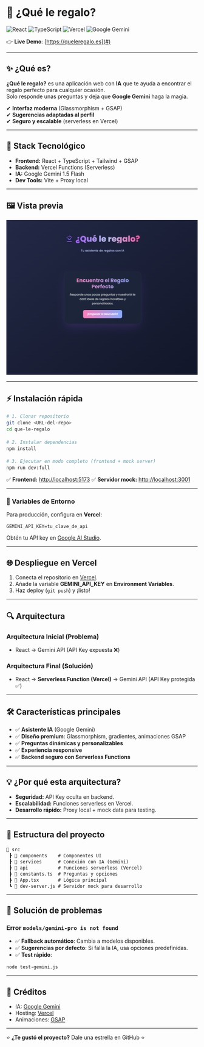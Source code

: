 # 🎁 ¿Qué le regalo?
![React](https://img.shields.io/badge/React-20232A?logo=react&logoColor=61DAFB)
![TypeScript](https://img.shields.io/badge/TypeScript-007ACC?logo=typescript&logoColor=white)
![Vercel](https://img.shields.io/badge/Vercel-000000?logo=vercel&logoColor=white)
![Google Gemini](https://img.shields.io/badge/Google%20Gemini-4285F4?logo=google&logoColor=white)

👉 **Live Demo**: [https://queleregalo.es](#)

---

## ✨ ¿Qué es?
**¿Qué le regalo?** es una aplicación web con **IA** que te ayuda a encontrar el regalo perfecto para cualquier ocasión.  
Solo responde unas preguntas y deja que **Google Gemini** haga la magia.  

✔ **Interfaz moderna** (Glassmorphism + GSAP)  
✔ **Sugerencias adaptadas al perfil**  
✔ **Seguro y escalable** (serverless en Vercel)  

---

## 🚀 Stack Tecnológico
- **Frontend:** React + TypeScript + Tailwind + GSAP
- **Backend:** Vercel Functions (Serverless)
- **IA:** Google Gemini 1.5 Flash
- **Dev Tools:** Vite + Proxy local

---

## 🖼 Vista previa

![App Preview](./og-image.png)

---

## ⚡ Instalación rápida

```bash
# 1. Clonar repositorio
git clone <URL-del-repo>
cd que-le-regalo

# 2. Instalar dependencias
npm install

# 3. Ejecutar en modo completo (frontend + mock server)
npm run dev:full
````

✅ **Frontend:** [http://localhost:5173](http://localhost:5173)
✅ **Servidor mock:** [http://localhost:3001](http://localhost:3001)

---

### 🔑 Variables de Entorno

Para producción, configura en **Vercel**:

```
GEMINI_API_KEY=tu_clave_de_api
```

Obtén tu API key en [Google AI Studio](https://aistudio.google.com/app/apikey).

---

## 🌐 Despliegue en Vercel

1. Conecta el repositorio en [Vercel](https://vercel.com/).
2. Añade la variable **GEMINI\_API\_KEY** en **Environment Variables**.
3. Haz deploy (`git push`) y ¡listo!

---

## 🔍 Arquitectura

### **Arquitectura Inicial (Problema)**

* React → Gemini API (API Key expuesta ❌)

### **Arquitectura Final (Solución)**

* React → **Serverless Function (Vercel)** → Gemini API (API Key protegida ✅)

---

## 🛠 Características principales

* ✅ **Asistente IA** (Google Gemini)
* ✅ **Diseño premium**: Glassmorphism, gradientes, animaciones GSAP
* ✅ **Preguntas dinámicas y personalizables**
* ✅ **Experiencia responsive**
* ✅ **Backend seguro con Serverless Functions**

---

## 💡 ¿Por qué esta arquitectura?

* **Seguridad:** API Key oculta en backend.
* **Escalabilidad:** Funciones serverless en Vercel.
* **Desarrollo rápido:** Proxy local + mock data para testing.

---

## 📄 Estructura del proyecto

```
📂 src
 ┣ 📂 components    # Componentes UI
 ┣ 📂 services      # Conexión con IA (Gemini)
 ┣ 📂 api           # Funciones serverless (Vercel)
 ┣ 📜 constants.ts  # Preguntas y opciones
 ┣ 📜 App.tsx       # Lógica principal
 ┗ 📜 dev-server.js # Servidor mock para desarrollo
```

---

## 🔧 Solución de problemas

### Error `models/gemini-pro is not found`

* ✅ **Fallback automático**: Cambia a modelos disponibles.
* ✅ **Sugerencias por defecto**: Si falla la IA, usa opciones predefinidas.
* ✅ **Test rápido**:

```bash
node test-gemini.js
```

---

## 🙌 Créditos

* IA: [Google Gemini](https://aistudio.google.com/)
* Hosting: [Vercel](https://vercel.com/)
* Animaciones: [GSAP](https://gsap.com/)

---

⭐ **¿Te gustó el proyecto?** Dale una estrella en GitHub ⭐

